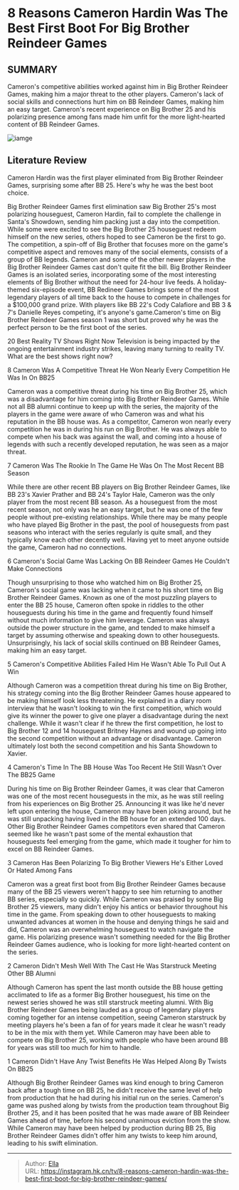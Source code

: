 # 8 Reasons Cameron Hardin Was The Best First Boot For Big Brother Reindeer Games


## SUMMARY 


 Cameron&#39;s competitive abilities worked against him in Big Brother Reindeer Games, making him a major threat to the other players. 
 Cameron&#39;s lack of social skills and connections hurt him on BB Reindeer Games, making him an easy target. 
 Cameron&#39;s recent experience on Big Brother 25 and his polarizing presence among fans made him unfit for the more light-hearted content of BB Reindeer Games. 

![iamge](https://static1.srcdn.com/wordpress/wp-content/uploads/2023/12/8-reasons-cameron-hardin-was-the-best-first-boot-for-big-brother-reindeer-games.png)

## Literature Review
Cameron Hardin was the first player eliminated from Big Brother Reindeer Games, surprising some after BB 25. Here&#39;s why he was the best boot choice.




Big Brother Reindeer Games first elimination saw Big Brother 25&#39;s most polarizing houseguest, Cameron Hardin, fail to complete the challenge in Santa&#39;s Showdown, sending him packing just a day into the competition. While some were excited to see the Big Brother 25 houseguest redeem himself on the new series, others hoped to see Cameron be the first to go. The competition, a spin-off of Big Brother that focuses more on the game&#39;s competitive aspect and removes many of the social elements, consists of a group of BB legends. Cameron and some of the other newer players in the Big Brother Reindeer Games cast don&#39;t quite fit the bill.
Big Brother Reindeer Games is an isolated series, incorporating some of the most interesting elements of Big Brother without the need for 24-hour live feeds. A holiday-themed six-episode event, BB Redineer Games brings some of the most legendary players of all time back to the house to compete in challenges for a $100,000 grand prize. With players like BB 22&#39;s Cody Calafiore and BB 3 &amp; 7&#39;s Danielle Reyes competing, it&#39;s anyone&#39;s game.Cameron&#39;s time on Big Brother Reindeer Games season 1 was short but proved why he was the perfect person to be the first boot of the series.
            
 
 20 Best Reality TV Shows Right Now 
Television is being impacted by the ongoing entertainment industry strikes, leaving many turning to reality TV. What are the best shows right now?













 








 8  Cameron Was A Competitive Threat 
He Won Nearly Every Competition He Was In On BB25
        

Cameron was a competitive threat during his time on Big Brother 25, which was a disadvantage for him coming into Big Brother Reindeer Games. While not all BB alumni continue to keep up with the series, the majority of the players in the game were aware of who Cameron was and what his reputation in the BB house was. As a competitor, Cameron won nearly every competition he was in during his run on Big Brother. He was always able to compete when his back was against the wall, and coming into a house of legends with such a recently developed reputation, he was seen as a major threat.





 7  Cameron Was The Rookie In The Game 
He Was On The Most Recent BB Season


 







While there are other recent BB players on Big Brother Reindeer Games, like BB 23&#39;s Xavier Prather and BB 24&#39;s Taylor Hale, Cameron was the only player from the most recent BB season. As a houseguest from the most recent season, not only was he an easy target, but he was one of the few people without pre-existing relationships. While there may be many people who have played Big Brother in the past, the pool of houseguests from past seasons who interact with the series regularly is quite small, and they typically know each other decently well. Having yet to meet anyone outside the game, Cameron had no connections.





 6  Cameron&#39;s Social Game Was Lacking On BB Reindeer Games 
He Couldn&#39;t Make Connections
        

Though unsurprising to those who watched him on Big Brother 25, Cameron&#39;s social game was lacking when it came to his short time on Big Brother Reindeer Games. Known as one of the most puzzling players to enter the BB 25 house, Cameron often spoke in riddles to the other houseguests during his time in the game and frequently found himself without much information to give him leverage. Cameron was always outside the power structure in the game, and tended to make himself a target by assuming otherwise and speaking down to other houseguests. Unsurprisingly, his lack of social skills continued on BB Reindeer Games, making him an easy target.





 5  Cameron&#39;s Competitive Abilities Failed Him 
He Wasn&#39;t Able To Pull Out A Win


Although Cameron was a competition threat during his time on Big Brother, his strategy coming into the Big Brother Reindeer Games house appeared to be making himself look less threatening. He explained in a diary room interview that he wasn&#39;t looking to win the first competition, which would give its winner the power to give one player a disadvantage during the next challenge. While it wasn&#39;t clear if he threw the first competition, he lost to Big Brother 12 and 14 houseguest Britney Haynes and wound up going into the second competition without an advantage or disadvantage. Cameron ultimately lost both the second competition and his Santa Showdown to Xavier.





 4  Cameron&#39;s Time In The BB House Was Too Recent 
He Still Wasn&#39;t Over The BB25 Game
        

During his time on Big Brother Reindeer Games, it was clear that Cameron was one of the most recent houseguests in the mix, as he was still reeling from his experiences on Big Brother 25. Announcing it was like he&#39;d never left upon entering the house, Cameron may have been joking around, but he was still unpacking having lived in the BB house for an extended 100 days. Other Big Brother Reindeer Games competitors even shared that Cameron seemed like he wasn&#39;t past some of the mental exhaustion that houseguests feel emerging from the game, which made it tougher for him to excel on BB Reindeer Games.





 3  Cameron Has Been Polarizing To Big Brother Viewers 
He&#39;s Either Loved Or Hated Among Fans


 







Cameron was a great first boot from Big Brother Reindeer Games because many of the BB 25 viewers weren&#39;t happy to see him returning to another BB series, especially so quickly. While Cameron was praised by some Big Brother 25 viewers, many didn&#39;t enjoy his antics or behavior throughout his time in the game. From speaking down to other houseguests to making unwanted advances at women in the house and denying things he said and did, Cameron was an overwhelming houseguest to watch navigate the game. His polarizing presence wasn&#39;t something needed for the Big Brother Reindeer Games audience, who is looking for more light-hearted content on the series.





 2  Cameron Didn&#39;t Mesh Well With The Cast 
He Was Starstruck Meeting Other BB Alumni


 







Although Cameron has spent the last month outside the BB house getting acclimated to life as a former Big Brother houseguest, his time on the newest series showed he was still starstruck meeting alumni. With Big Brother Reindeer Games being lauded as a group of legendary players coming together for an intense competition, seeing Cameron starstruck by meeting players he&#39;s been a fan of for years made it clear he wasn&#39;t ready to be in the mix with them yet. While Cameron may have been able to compete on Big Brother 25, working with people who have been around BB for years was still too much for him to handle.





 1  Cameron Didn&#39;t Have Any Twist Benefits 
He Was Helped Along By Twists On BB25
        

Although Big Brother Reindeer Games was kind enough to bring Cameron back after a tough time on BB 25, he didn&#39;t receive the same level of help from production that he had during his initial run on the series. Cameron&#39;s game was pushed along by twists from the production team throughout Big Brother 25, and it has been posited that he was made aware of BB Reindeer Games ahead of time, before his second unanimous eviction from the show. While Cameron may have been helped by production during BB 25, Big Brother Reindeer Games didn&#39;t offer him any twists to keep him around, leading to his swift elimination. 

---

> Author: [Ella](https://instagram.hk.cn/)  
> URL: https://instagram.hk.cn/tv/8-reasons-cameron-hardin-was-the-best-first-boot-for-big-brother-reindeer-games/  

